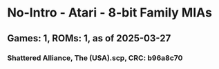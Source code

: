 # No-Intro - Atari - 8-bit Family MIAs
## Games: 1, ROMs: 1, as of 2025-03-27

### Shattered Alliance, The (USA).scp, CRC: b96a8c70
